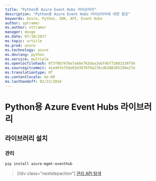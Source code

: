 ```yaml
---
title: "Python용 Azure Event Hubs 라이브러리"
description: "Python용 Azure Event Hubs 라이브러리에 대한 참조"
keywords: Azure, Python, SDK, API, Event Hubs
author: sptramer
ms.author: sttramer
manager: douge
ms.date: 07/10/2017
ms.topic: article
ms.prod: azure
ms.technology: azure
ms.devlang: python
ms.service: multiple
ms.openlocfilehash: 0f3f0b747be7a66e763daa2ebf4bf73881536f56
ms.sourcegitcommit: 41e90fe75de03d397079a276cdb388305290e27e
ms.translationtype: HT
ms.contentlocale: ko-KR
ms.lasthandoff: 02/23/2018
---
```

# <a name="azure-event-hubs-libraries-for-python"></a>Python용 Azure Event Hubs 라이브러리

## <a name="install-the-libraries"></a>라이브러리 설치


### <a name="management"></a>관리

```bash
pip install azure-mgmt-eventhub
```
> [!div class="nextstepaction"]
> [관리 API 탐색](/python/api/overview/azure/eventhub/management)